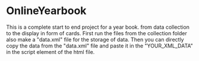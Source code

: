 # OnlineYearbook
This is a complete start to end project for a year book. from data collection to the display in form of cards.
First run the files from the collection folder also make a "data.xml" file for the storage of data.
Then you can directly copy the data from the "data.xml" file and paste it in the "YOUR_XML_DATA" in the script element of the html file.
